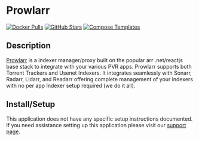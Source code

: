 # Prowlarr

[![Docker Pulls](https://img.shields.io/docker/pulls/linuxserver/prowlarr?style=flat-square&color=607D8B&label=docker%20pulls&logo=docker)](https://hub.docker.com/r/linuxserver/prowlarr)
[![GitHub Stars](https://img.shields.io/github/stars/linuxserver/docker-prowlarr?style=flat-square&color=607D8B&label=github%20stars&logo=github)](https://github.com/linuxserver/docker-prowlarr)
[![Compose Templates](https://img.shields.io/static/v1?style=flat-square&color=607D8B&label=compose&message=templates)](https://github.com/GhostWriters/DockSTARTer/tree/main/compose/.apps/prowlarr)

## Description

[Prowlarr](https://github.com/Prowlarr/Prowlarr) is a indexer manager/proxy
built on the popular arr .net/reactjs base stack to integrate with your various
PVR apps. Prowlarr supports both Torrent Trackers and Usenet Indexers. It
integrates seamlessly with Sonarr, Radarr, Lidarr, and Readarr offering complete
management of your indexers with no per app Indexer setup required (we do it all).

## Install/Setup

This application does not have any specific setup instructions documented. If
you need assistance setting up this application please visit our
[support page](https://dockstarter.com/basics/support/).
